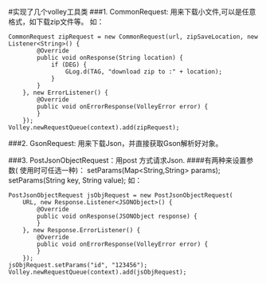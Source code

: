 #实现了几个volley工具类
###1.  CommonRequest: 用来下载小文件,可以是任意格式，如下载zip文件等。
如：
    
    CommonRequest zipRequest = new CommonRequest(url, zipSaveLocation, new Listener<String>() {
            @Override
            public void onResponse(String location) {
                if (DEG) {
                    GLog.d(TAG, "download zip to :" + location);
                }
            }
        }, new ErrorListener() {
            @Override
            public void onErrorResponse(VolleyError error) {
            }
        });
    Volley.newRequestQueue(context).add(zipRequest);



###2. GsonRequest: 用来下载Json，并直接获取Gson解析好对象。

###3. PostJsonObjectRequest：用post 方式请求Json. 
####有两种来设置参数( 使用时可任选一种)：
        setParams(Map<String,String> params); 
        setParams(String key, String value);
   如：

    PostJsonObjectRequest jsObjRequest = new PostJsonObjectRequest(
        URL, new Response.Listener<JSONObject>() {
            @Override
            public void onResponse(JSONObject response) {
            }
        }, new Response.ErrorListener() {
            @Override
            public void onErrorResponse(VolleyError error) {
            }
        });
    jsObjRequest.setParams("id", "123456");
    Volley.newRequestQueue(context).add(jsObjRequest);
